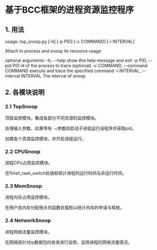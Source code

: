 # 基于BCC框架的进程资源监控程序

## 1. 用法

usage: top_snoop.py [-h] [-p PID] [-c COMMAND] [-i INTERVAL]

Attach to process and snoop its resource usage

optional arguments:
  -h, --help            show this help message and exit
  -p PID, --pid PID     id of the process to trace (optional)
  -c COMMAND, --command COMMAND
                        execute and trace the specified command
  -i INTERVAL, --interval INTERVAL
                        The interval of snoop

## 2. 各模块说明

### 2.1 TopSnoop

顶层监控模块，集成各部分不同资源的监控模块。

处理输入参数，如果带有 `-c`参数则启动子进程运行该程序并获取pid。

创建各个资源监控模块，并开启进程运行。

### 2.2 CPUSnoop

进程CPU占用监控模块。

在finish_task_switch处插桩统计进程的运行时间与非运行时间。

### 2.3 MemSnoop

进程内存占用监控模块。

在用户态内存分配相关的函数处插桩以统计内存的申请与释放。

### 2.4 NetworkSnoop

进程网络流量监控模块。

在网络层针对ip数据包的收发进行监控，监控进程的网络流量情况。
